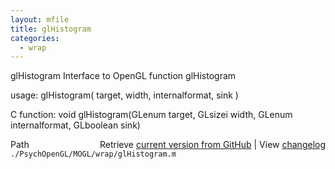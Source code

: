 ```yaml
---
layout: mfile
title: glHistogram
categories:
  - wrap
---
```


glHistogram  Interface to OpenGL function glHistogram

usage:  glHistogram\( target, width, internalformat, sink \)

C function:  void glHistogram\(GLenum target, GLsizei width, GLenum internalformat, GLboolean sink\)


<div class="code_header" style="text-align:right;">
  <span style="float:left;">Path&nbsp;&nbsp;</span> <span class="counter">Retrieve <a href=
  "https://raw.github.com/Psychtoolbox-3/Psychtoolbox-3/beta/./PsychOpenGL/MOGL/wrap/glHistogram.m">current version from GitHub</a> | View <a href=
  "https://github.com/Psychtoolbox-3/Psychtoolbox-3/commits/beta/./PsychOpenGL/MOGL/wrap/glHistogram.m">changelog</a></span>
</div>
<div class="code">
  <code>./PsychOpenGL/MOGL/wrap/glHistogram.m</code>
</div>
